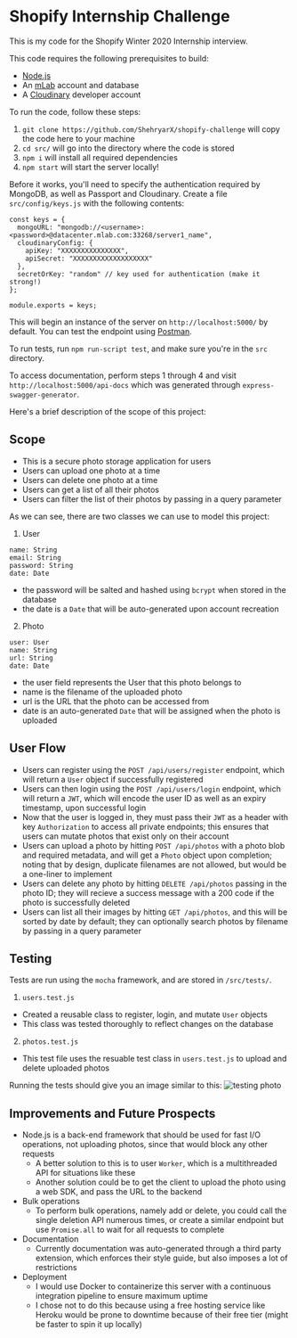 # Shopify Internship Challenge

This is my code for the Shopify Winter 2020 Internship interview.

This code requires the following prerequisites to build:

- [Node.js](https://nodejs.org/en/)
- An [mLab](http://mlab.com/) account and database
- A [Cloudinary](https://cloudinary.com) developer account

To run the code, follow these steps:

1. `git clone https://github.com/ShehryarX/shopify-challenge` will copy the code here to your machine
2. `cd src/` will go into the directory where the code is stored
3. `npm i` will install all required dependencies
4. `npm start` will start the server locally!

Before it works, you'll need to specify the authentication required by MongoDB, as well as Passport and Cloudinary.
Create a file `src/config/keys.js` with the following contents:

```
const keys = {
  mongoURL: "mongodb://<username>:<password>@datacenter.mlab.com:33268/server1_name",
  cloudinaryConfig: {
    apiKey: "XXXXXXXXXXXXXXX",
    apiSecret: "XXXXXXXXXXXXXXXXXXX"
  },
  secretOrKey: "random" // key used for authentication (make it strong!)
};

module.exports = keys;
```

This will begin an instance of the server on `http://localhost:5000/` by default. You can test the endpoint using [Postman](https://www.getpostman.com).

To run tests, run `npm run-script test`, and make sure you're in the `src` directory.

To access documentation, perform steps 1 through 4 and visit `http://localhost:5000/api-docs` which was generated through `express-swagger-generator`.

Here's a brief description of the scope of this project:

## Scope

- This is a secure photo storage application for users
- Users can upload one photo at a time
- Users can delete one photo at a time
- Users can get a list of all their photos
- Users can filter the list of their photos by passing in a query parameter

As we can see, there are two classes we can use to model this project:

1. User

```
name: String
email: String
password: String
date: Date
```

- the password will be salted and hashed using `bcrypt` when stored in the database
- the date is a `Date` that will be auto-generated upon account recreation

2. Photo

```
user: User
name: String
url: String
date: Date
```

- the user field represents the User that this photo belongs to
- name is the filename of the uploaded photo
- url is the URL that the photo can be accessed from
- date is an auto-generated `Date` that will be assigned when the photo is uploaded

## User Flow

- Users can register using the `POST /api/users/register` endpoint, which will return a `User` object if successfully registered
- Users can then login using the `POST /api/users/login` endpoint, which will return a `JWT`, which will encode the user ID as well as an expiry timestamp, upon successful login
- Now that the user is logged in, they must pass their `JWT` as a header with key `Authorization` to access all private endpoints; this ensures that users can mutate photos that exist only on their account
- Users can upload a photo by hitting `POST /api/photos` with a photo blob and required metadata, and will get a `Photo` object upon completion; noting that by design, duplicate filenames are not allowed, but would be a one-liner to implement
- Users can delete any photo by hitting `DELETE /api/photos` passing in the photo ID; they will recieve a success message with a 200 code if the photo is successfully deleted
- Users can list all their images by hitting `GET /api/photos`, and this will be sorted by date by default; they can optionally search photos by filename by passing in a query parameter

## Testing

Tests are run using the `mocha` framework, and are stored in `/src/tests/`.

1. `users.test.js`

- Created a reusable class to register, login, and mutate `User` objects
- This class was tested thoroughly to reflect changes on the database

2. `photos.test.js`

- This test file uses the resuable test class in `users.test.js` to upload and delete uploaded photos

Running the tests should give you an image similar to this:
![testing photo]("https://user-images.githubusercontent.com/19887742/66777256-8c6d7700-ee96-11e9-9cb5-e4b3c70bc640.png")

## Improvements and Future Prospects

- Node.js is a back-end framework that should be used for fast I/O operations, not uploading photos, since that would block any other requests
  - A better solution to this is to user `Worker`, which is a multithreaded API for situations like these
  - Another solution could be to get the client to upload the photo using a web SDK, and pass the URL to the backend
- Bulk operations
  - To perform bulk operations, namely add or delete, you could call the single deletion API numerous times, or create a similar endpoint but use `Promise.all` to wait for all requests to complete
- Documentation
  - Currently documentation was auto-generated through a third party extension, which enforces their style guide, but also imposes a lot of restrictions
- Deployment
  - I would use Docker to containerize this server with a continuous integration pipeline to ensure maximum uptime
  - I chose not to do this because using a free hosting service like Heroku would be prone to downtime because of their free tier (might be faster to spin it up locally)
